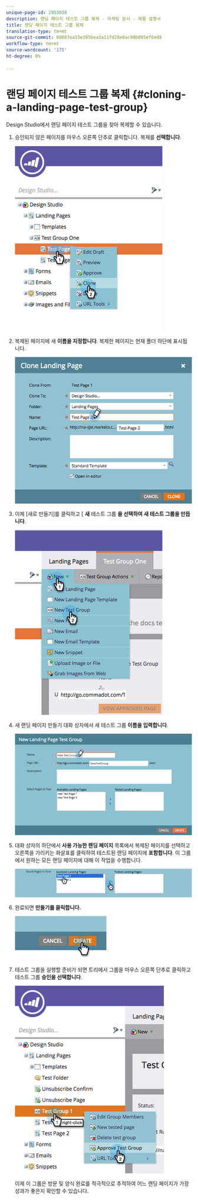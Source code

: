 ```yaml
---
unique-page-id: 2953038
description: 랜딩 페이지 테스트 그룹 복제 - 마케팅 문서 - 제품 설명서
title: 랜딩 페이지 테스트 그룹 복제
translation-type: tm+mt
source-git-commit: 00887ea53e395bea3a11fd28e0ac98b085ef6ed8
workflow-type: tm+mt
source-wordcount: '175'
ht-degree: 0%

---
```



# 랜딩 페이지 테스트 그룹 복제 {#cloning-a-landing-page-test-group}

Design Studio에서 랜딩 페이지 테스트 그룹을 찾아 복제할 수 있습니다.

1. 승인되지 않은 페이지를 마우스 오른쪽 단추로 클릭합니다. 복제를 **선택합니다**.

   ![](assets/image2015-4-27-15-3a11-3a24.png)

1. 복제된 페이지에 새 **이름을 지정합니다**. 복제한 페이지는 현재 폴더 하단에 표시됩니다.

   ![](assets/image2015-4-27-16-3a10-3a10.png)

1. 이제 [새로 만들기]를 클릭하고 [ **새** 테스트 그룹 **을 선택하여 새 테스트 그룹을 만듭니다**.

   ![](assets/image2015-4-27-15-3a49-3a54.png)

1. 새 랜딩 페이지 만들기 대화 상자에서 새 테스트 그룹 **이름을 입력합니다**.

   ![](assets/image2015-4-27-15-3a58-3a13.png)

1. 대화 상자의 하단에서 **사용 가능한 랜딩 페이지** 목록에서 복제된 페이지를 선택하고 오른쪽을 가리키는 화살표를 클릭하여 테스트된 랜딩 페이지에 **포함합니다**. 이 그룹에서 원하는 모든 랜딩 페이지에 대해 이 작업을 수행합니다.

   ![](assets/image2015-4-27-16-3a3-3a22.png)

1. 완료되면 **만들기를 클릭합니다.**

   ![](assets/image2015-4-27-16-3a7-3a50.png)

1. 테스트 그룹을 실행할 준비가 되면 트리에서 그룹을 마우스 오른쪽 단추로 클릭하고 테스트 그룹 **승인을 선택합니다**.

   ![](assets/image2015-4-27-16-3a19-3a10.png)

   이제 이 그룹은 방문 및 양식 완료를 적극적으로 추적하여 어느 랜딩 페이지가 가장 성과가 좋은지 확인할 수 있습니다.

